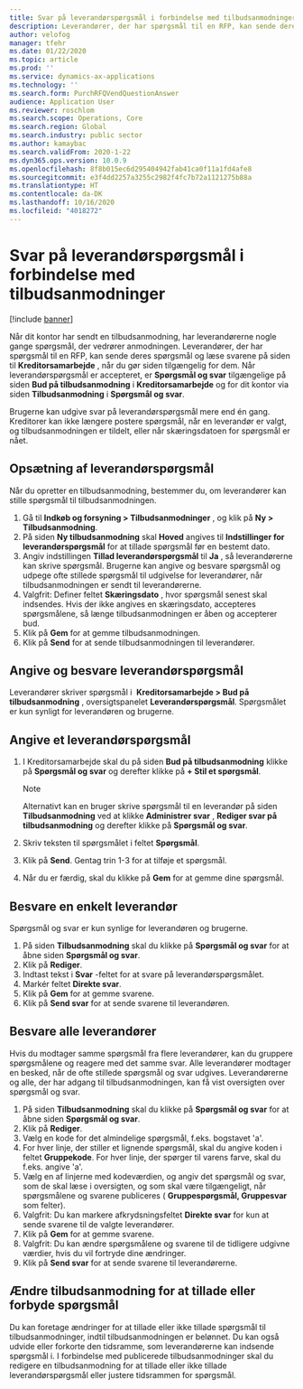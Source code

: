 ```yaml
---
title: Svar på leverandørspørgsmål i forbindelse med tilbudsanmodninger
description: Leverandører, der har spørgsmål til en RFP, kan sende deres spørgsmål og læse svarene på siden til **Kreditorsamarbejde**.
author: velofog
manager: tfehr
ms.date: 01/22/2020
ms.topic: article
ms.prod: ''
ms.service: dynamics-ax-applications
ms.technology: ''
ms.search.form: PurchRFQVendQuestionAnswer
audience: Application User
ms.reviewer: roschlom
ms.search.scope: Operations, Core
ms.search.region: Global
ms.search.industry: public sector
ms.author: kamaybac
ms.search.validFrom: 2020-1-22
ms.dyn365.ops.version: 10.0.9
ms.openlocfilehash: 8f8b015ec6d295404942fab41ca0f11a1fd4afe8
ms.sourcegitcommit: e3f4dd2257a3255c2982f4fc7b72a1121275b88a
ms.translationtype: HT
ms.contentlocale: da-DK
ms.lasthandoff: 10/16/2020
ms.locfileid: "4018272"
---
```

# <a name="responding-to-vendor-questions-on-request-for-quotations"></a>Svar på leverandørspørgsmål i forbindelse med tilbudsanmodninger

[!include [banner](../includes/banner.md)]

Når dit kontor har sendt en tilbudsanmodning, har leverandørerne nogle gange spørgsmål, der vedrører anmodningen. Leverandører, der har spørgsmål til en RFP, kan sende deres spørgsmål og læse svarene på siden til **Kreditorsamarbejde** , når du gør siden tilgængelig for dem. Når leverandørspørgsmål er accepteret, er **Spørgsmål og svar** tilgængelige på siden **Bud på tilbudsanmodning** i **Kreditorsamarbejde** og for dit kontor via siden **Tilbudsanmodning** i **Spørgsmål og svar**. 

Brugerne kan udgive svar på leverandørspørgsmål mere end én gang. Kreditorer kan ikke længere postere spørgsmål, når en leverandør er valgt, og tilbudsanmodningen er tildelt, eller når skæringsdatoen for spørgsmål er nået.

## <a name="setting-up-for-vendor-questions"></a>Opsætning af leverandørspørgsmål

Når du opretter en tilbudsanmodning, bestemmer du, om leverandører kan stille spørgsmål til tilbudsanmodningen.

1. Gå til **Indkøb og forsyning > Tilbudsanmodninger** , og klik på **Ny > Tilbudsanmodning**. 
1. På siden **Ny tilbudsanmodning** skal **Hoved** angives til **Indstillinger for leverandørspørgsmål** for at tillade spørgsmål før en bestemt dato.
1. Angiv indstillingen **Tillad leverandørspørgsmål** til **Ja** , så leverandørerne kan skrive spørgsmål. Brugerne kan angive og besvare spørgsmål og udpege ofte stillede spørgsmål til udgivelse for leverandører, når tilbudsanmodningen er sendt til leverandørerne.
1. Valgfrit: Definer feltet **Skæringsdato** , hvor spørgsmål senest skal indsendes. Hvis der ikke angives en skæringsdato, accepteres spørgsmålene, så længe tilbudsanmodningen er åben og accepterer bud.
1. Klik på **Gem** for at gemme tilbudsanmodningen.
1. Klik på **Send** for at sende tilbudsanmodningen til leverandører.

## <a name="entering-and-replying-to-vendor-questions"></a>Angive og besvare leverandørspørgsmål

Leverandører skriver spørgsmål i  **Kreditorsamarbejde > Bud på tilbudsanmodning** , oversigtspanelet **Leverandørspørgsmål**. Spørgsmålet er kun synligt for leverandøren og brugerne.

## <a name="entering-a-vendor-question"></a>Angive et leverandørspørgsmål

1. I Kreditorsamarbejde skal du på siden **Bud på tilbudsanmodning** klikke på **Spørgsmål og svar** og derefter klikke på **+ Stil et spørgsmål**.

    > [!NOTE]
    > Alternativt kan en bruger skrive spørgsmål til en leverandør på siden **Tilbudsanmodning** ved at klikke **Administrer svar** , **Rediger svar på tilbudsanmodning** og derefter klikke på **Spørgsmål og svar**.

2. Skriv teksten til spørgsmålet i feltet **Spørgsmål**.
3. Klik på **Send**. Gentag trin 1-3 for at tilføje et spørgsmål.
4. Når du er færdig, skal du klikke på **Gem** for at gemme dine spørgsmål.

## <a name="replying-to-a-single-vendor"></a>Besvare en enkelt leverandør

Spørgsmål og svar er kun synlige for leverandøren og brugerne.

1. På siden **Tilbudsanmodning** skal du klikke på **Spørgsmål og svar** for at åbne siden **Spørgsmål og svar**.
1. Klik på **Rediger**.
1. Indtast tekst i **Svar** -feltet for at svare på leverandørspørgsmålet.
1. Markér feltet **Direkte svar**.
1. Klik på **Gem** for at gemme svarene.
1. Klik på **Send svar** for at sende svarene til leverandøren.

## <a name="replying-to-all-vendors"></a>Besvare alle leverandører

Hvis du modtager samme spørgsmål fra flere leverandører, kan du gruppere spørgsmålene og reagere med det samme svar. Alle leverandører modtager en besked, når de ofte stillede spørgsmål og svar udgives. Leverandørerne og alle, der har adgang til tilbudsanmodningen, kan få vist oversigten over spørgsmål og svar.

1. På siden **Tilbudsanmodning** skal du klikke på **Spørgsmål og svar** for at åbne siden **Spørgsmål og svar**.
2. Klik på **Rediger**.
3. Vælg en kode for det almindelige spørgsmål, f.eks. bogstavet 'a'.
4. For hver linje, der stiller et lignende spørgsmål, skal du angive koden i feltet **Gruppekode**. For hver linje, der spørger til varens farve, skal du f.eks. angive 'a'.
5. Vælg en af linjerne med kodeværdien, og angiv det spørgsmål og svar, som de skal læse i oversigten, og som skal være tilgængeligt, når spørgsmålene og svarene publiceres ( **Gruppespørgsmål, Gruppesvar** som felter).
6. Valgfrit: Du kan markere afkrydsningsfeltet **Direkte svar** for kun at sende svarene til de valgte leverandører.
7. Klik på **Gem** for at gemme svarene.
8. Valgfrit: Du kan ændre spørgsmålene og svarene til de tidligere udgivne værdier, hvis du vil fortryde dine ændringer.
9. Klik på **Send svar** for at sende svarene til leverandørerne.

## <a name="changing-rfq-to-allow-or-disallow-questions"></a>Ændre tilbudsanmodning for at tillade eller forbyde spørgsmål

Du kan foretage ændringer for at tillade eller ikke tillade spørgsmål til tilbudsanmodninger, indtil tilbudsanmodningen er belønnet. Du kan også udvide eller forkorte den tidsramme, som leverandørerne kan indsende spørgsmål i.
I forbindelse med publicerede tilbudsanmodninger skal du redigere en tilbudsanmodning for at tillade eller ikke tillade leverandørspørgsmål eller justere tidsrammen for spørgsmål.

